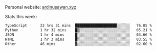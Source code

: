 Personal website: [ardinusawan.xyz](https://ardinusawan.xyz)

Stats this week:
<!--START_SECTION:waka-->

```txt
TypeScript      22 hrs 31 mins  ███████████████████░░░░░░   76.05 %
Python          1 hr 32 mins    █▒░░░░░░░░░░░░░░░░░░░░░░░   05.21 %
JSON            1 hr 4 mins     █░░░░░░░░░░░░░░░░░░░░░░░░   03.66 %
HTML            1 hr 3 mins     █░░░░░░░░░░░░░░░░░░░░░░░░   03.55 %
Other           46 mins         ▓░░░░░░░░░░░░░░░░░░░░░░░░   02.60 %
```

<!--END_SECTION:waka-->
